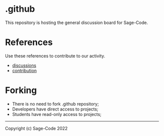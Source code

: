 # .github

This repository is hosting the general discussion board for Sage-Code.

# References

Use these references to contribute to our activity.

* [discussions](https://github.com/sage-code/bee/discussions)
* [contribution](profile/contribute.md)

# Forking

* There is no need to fork .github repository;
* Developers have direct access to projects;
* Students have read-only access to projects;


---
Copyright (c) Sage-Code 2022

